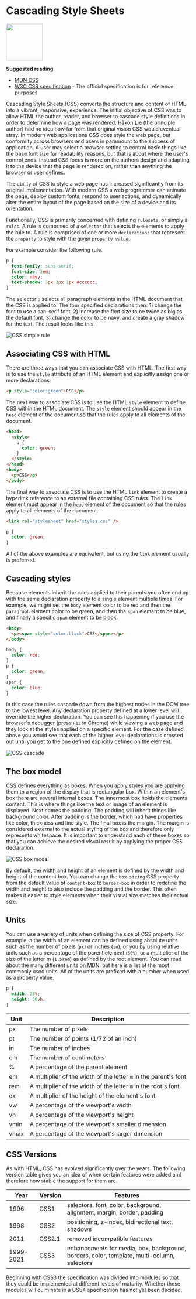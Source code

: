 # Cascading Style Sheets

<img src="cssLogo.png" width=100/>

**Suggested reading**

- [MDN CSS](https://developer.mozilla.org/en-US/docs/Web/CSS)
- [W3C CSS specification](https://www.w3.org/Style/CSS/) - The official specification is for reference purposes

Cascading Style Sheets (CSS) converts the structure and content of HTML into a vibrant, responsive, experience. The initial objective of CSS was to allow HTML the author, reader, and browser to cascade style definitions in order to determine how a page was rendered. Håkon Lie (the principle author) had no idea how far from that original vision CSS would eventual stray. In modern web applications CSS does style the web page, but conformity across browsers and users in paramount to the success of application. A user may select a browser setting to control basic things like the base font size for readability reasons, but that is about where the user's control ends. Instead CSS focus is more on the authors design and adapting it to the device that the page is rendered on, rather than anything the browser or user defines.

The ability of CSS to style a web page has increased significantly from its original implementation. With modern CSS a web programmer can animate the page, deploy custom fonts, respond to user actions, and dynamically alter the entire layout of the page based on the size of a device and its orientation.

Functionally, CSS is primarily concerned with defining `rulesets`, or simply a `rules`. A rule is comprised of a `selector` that selects the elements to apply the rule to. A rule is comprised of one or more `declarations` that represent the `property` to style with the given `property value`.

For example consider the following rule.

```css
p {
  font-family: sans-serif;
  font-size: 2em;
  color: navy;
  text-shadow: 3px 3px 1px #cccccc;
}
```

The selector `p` selects all paragraph elements in the HTML document that the CSS is applied to. The four specified declarations then: 1) change the font to use a san-serif font, 2) increase the font size to be twice as big as the default font, 3) change the color to be navy, and create a gray shadow for the text. The result looks like this.

![CSS simple rule](cssSimpleRule.jpg)

## Associating CSS with HTML

There are three ways that you can associate CSS with HTML. The first way is to use the `style` attribute of an HTML element and explicitly assign one or more declarations.

```html
<p style="color:green">CSS</p>
```

The next way to associate CSS is to use the HTML `style` element to define CSS within the HTML document. The `style` element should appear in the `head` element of the document so that the rules apply to all elements of the document.

```html
<head>
  <style>
    p {
      color: green;
    }
  </style>
</head>
<body>
  <p>CSS</p>
</body>
```

The final way to associate CSS is to use the HTML `link` element to create a hyperlink reference to an external file containing CSS rules. The `link` element must appear in the `head` element of the document so that the rules apply to all elements of the document.

```html
<link rel="stylesheet" href="styles.css" />
```

```css
p {
  color: green;
}
```

All of the above examples are equivalent, but using the `link` element usually is preferred.

## Cascading styles

Because elements inherit the rules applied to their parents you often end up with the same declaration property to a single element multiple times. For example, we might set the `body` element color to be red and then the `paragraph` element color to be green, and then the `span` element to be blue, and finally a specific `span` element to be black.

```html
<body>
  <p><span style="color:black">CSS</span></p>
</body>
```

```css
body {
  color: red;
}
p {
  color: green;
}
span {
  color: blue;
}
```

In this case the rules cascade down from the highest nodes in the DOM tree to the lowest level. Any declaration property defined at a lower level will override the higher declaration. You can see this happening if you use the browser's debugger (press `F12` in Chrome) while viewing a web page and they look at the styles applied on a specific element. For the case defined above you would see that each of the higher level declarations is crossed out until you get to the one defined explicitly defined on the element.

![CSS cascade](cssCascading.jpg)

## The box model

CSS defines everything as boxes. When you apply styles you are applying them to a region of the display that is rectangular box. Within an element's box there are several internal boxes. The innermost box holds the elements content. This is where things like the text or image of an element is displayed. Next comes the padding. The padding will inherit things like background color. After padding is the border, which had have properties like color, thickness and line style. The final box is the margin. The margin is considered external to the actual styling of the box and therefore only represents whitespace. It is important to understand each of these boxes so that you can achieve the desired visual result by applying the proper CSS declaration.

![CSS box model](cssBoxModel.jpg)

By default, the width and height of an element is defined by the width and height of the content box. You can change the `box-sizing` CSS property from the default value of `content-box` to `border-box` in order to redefine the width and height to also include the padding and the border. This often makes it easier to style elements when their visual size matches their actual size.

## Units

You can use a variety of units when defining the size of CSS property. For example, a the width of an element can be defined using absolute units such as the number of pixels (`px`) or inches (`in`), or you by using relative units such as a percentage of the parent element (`50%`), or a multiplier of the size of the letter m (`1.5rem`) as defined by the root element. You can read about the many different [units on MDN](https://developer.mozilla.org/en-US/docs/Learn/CSS/Building_blocks/Values_and_units), but here is a list of the most commonly used units. All of the units are prefixed with a number when used as a property value.

```css
p {
  width: 25%;
  height: 30vh;
}
```

| Unit | Description                                                      |
| ---- | ---------------------------------------------------------------- |
| px   | The number of pixels                                             |
| pt   | The number of points (1/72 of an inch)                           |
| in   | The number of inches                                             |
| cm   | The number of centimeters                                        |
| %    | A percentage of the parent element                               |
| em   | A multiplier of the width of the letter `m` in the parent's font |
| rem  | A multiplier of the width of the letter `m` in the root's font   |
| ex   | A multiplier of the height of the element's font                 |
| vw   | A percentage of the viewport's width                             |
| vh   | A percentage of the viewport's height                            |
| vmin | A percentage of the viewport's smaller dimension                 |
| vmax | A percentage of the viewport's larger dimension                  |

## CSS Versions

As with HTML, CSS has evolved significantly over the years. The following version table gives you an idea of when certain features were added and therefore how stable the support for them are.

| Year      | Version | Features                                                                                   |
| --------- | ------- | ------------------------------------------------------------------------------------------ |
| 1996      | CSS1    | selectors, font, color, background, alignment, margin, border, padding                     |
| 1998      | CSS2    | positioning, z-index, bidirectional text, shadows                                          |
| 2011      | CSS2.1  | removed incompatible features                                                              |
| 1999-2021 | CSS3    | enhancements for media, box, background, borders, color, template, multi-column, selectors |

Beginning with CSS3 the specification was divided into modules so that they could be implemented at different levels of maturity. Whether these modules will culminate in a CSS4 specification has not yet been decided.
